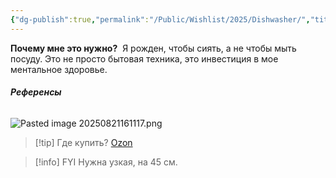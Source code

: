 ```yaml
---
{"dg-publish":true,"permalink":"/Public/Wishlist/2025/Dishwasher/","title":"🍽️ Посудомойка","tags":["дом","гаджеты","деньгами"]}
---
```



**Почему мне это нужно?** 
Я рожден, чтобы сиять, а не чтобы мыть посуду.  Это не просто бытовая техника, это инвестиция в мое ментальное здоровье.

###### **Референсы** 
![Pasted image 20250821161117.png](/img/user/Public/Wishlist/2025/attachments/Pasted%20image%2020250821161117.png)

> [!tip] Где купить?
> [Ozon](https://ozon.by/product/weissgauff-posudomoechnaya-mashina-nastolnaya-kompaktnaya-tdw-4037-d-bez-podklyucheniya-202923792/)

> [!info] FYI
> Нужна узкая, на 45 см.